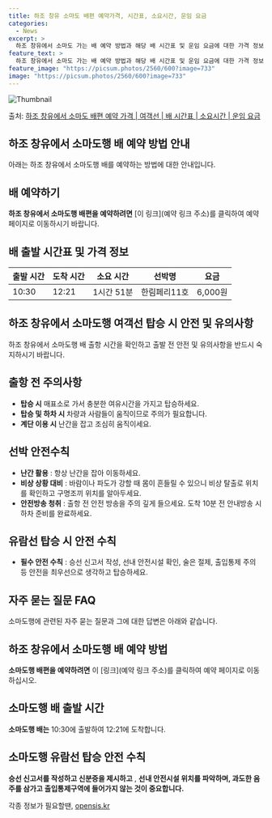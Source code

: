```yaml
---
title: 하조 창유 소마도 배편 예약가격, 시간표, 소요시간, 운임 요금
categories:
  - News
excerpt: >
  하조 창유에서 소마도 가는 배 예약 방법과 해당 배 시간표 및 운임 요금에 대한 가격 정보를 안내 드리겠습니다. 안전하고 재밋는 소마도행 여행을 위해 아래 정보 참고하시기 바랍니다. 소마도행 배편 예약하기 👈 클릭하조 창유에서 소마도행 배 시간표출발 시간도착 시간소요 시간선박명요금10:3012:211시간 51분한림페리11호6,000원소마도행 배편 예약하기 👈 클릭하조 창유에서 소마도행 여객선 탑승 시 이용수칙하조 창유에서 소마도행 배 출항시간을 확인하고 출항 전에 충분한 여유시간을 갖는 것이 중요합니다. 하조 창유에서 소마도행 배 출항 전 주의사항매표소로 가서 충분한 여유시간을 가지고 탑승하세요.탑승 및 하차 시 차량과 사람들이 움직이므로 주의가 필요합니다.계단 이용 시 난간을 잡고 조심히 움직이세요.하..
feature_text: >
  하조 창유에서 소마도 가는 배 예약 방법과 해당 배 시간표 및 운임 요금에 대한 가격 정보를 안내 드리겠습니다. 안전하고 재밋는 소마도행 여행을 위해 아래 정보 참고하시기 바랍니다. 소마도행 배편 예약하기 👈 클릭하조 창유에서 소마도행 배 시간표출발 시간도착 시간소요 시간선박명요금10:3012:211시간 51분한림페리11호6,000원소마도행 배편 예약하기 👈 클릭하조 창유에서 소마도행 여객선 탑승 시 이용수칙하조 창유에서 소마도행 배 출항시간을 확인하고 출항 전에 충분한 여유시간을 갖는 것이 중요합니다. 하조 창유에서 소마도행 배 출항 전 주의사항매표소로 가서 충분한 여유시간을 가지고 탑승하세요.탑승 및 하차 시 차량과 사람들이 움직이므로 주의가 필요합니다.계단 이용 시 난간을 잡고 조심히 움직이세요.하..
feature_image: "https://picsum.photos/2560/600?image=733"
image: "https://picsum.photos/2560/600?image=733"
---
```


![Thumbnail](https://img1.daumcdn.net/thumb/R800x0/?scode=mtistory2&fname=https%3A%2F%2Fblog.kakaocdn.net%2Fdn%2FmAwOv%2FbtsHCTxMPil%2Fw6raTisAAfLkTeKaOyc2xk%2Fimg.webp)

<p>출처: <a href="https://opensis.kr/entry/%ED%95%98%EC%A1%B0-%EC%B0%BD%EC%9C%A0%EC%97%90%EC%84%9C-%EC%86%8C%EB%A7%88%EB%8F%84-%EB%B0%B0%ED%8E%B8-%EC%98%88%EC%95%BD-%EA%B0%80%EA%B2%A9-%EC%97%AC%EA%B0%9D%EC%84%A0-%EB%B0%B0-%EC%8B%9C%EA%B0%84%ED%91%9C-%EC%86%8C%EC%9A%94%EC%8B%9C%EA%B0%84-%EC%9A%B4%EC%9E%84-%EC%9A%94%EA%B8%88" rel="dofollow">하조 창유에서 소마도 배편 예약 가격 | 여객선 | 배 시간표 | 소요시간 | 운임 요금</a> </p>

## 하조 창유에서 소마도행 배 예약 방법 안내

아래는 하조 창유에서 소마도행 배를 예약하는 방법에 대한 안내입니다.

## **배 예약하기**

**하조 창유에서 소마도행 배편을 예약하려면** [이 링크](예약 링크 주소)를 클릭하여 예약 페이지로 이동하시기 바랍니다.

## **배 출발 시간표 및 가격 정보**

**출발 시간** | **도착 시간** | **소요 시간** | **선박명** | **요금**  
---|---|---|---|---  
10:30 | 12:21 | 1시간 51분 | 한림페리11호 | 6,000원  
  
## 하조 창유에서 소마도행 여객선 탑승 시 안전 및 유의사항

하조 창유에서 소마도행 배 출항 시간을 확인하고 출발 전 안전 및 유의사항을 반드시 숙지하시기 바랍니다.

## **출항 전 주의사항**

  * **탑승 시** 매표소로 가서 충분한 여유시간을 가지고 탑승하세요.
  * **탑승 및 하차 시** 차량과 사람들이 움직이므로 주의가 필요합니다.
  * **계단 이용 시** 난간을 잡고 조심히 움직이세요.

## **선박 안전수칙**

  * **난간 활용** : 항상 난간을 잡아 이동하세요.
  * **비상 상황 대비** : 바람이나 파도가 강할 때 몸이 흔들릴 수 있으니 비상 탈출로 위치를 확인하고 구명조끼 위치를 알아두세요.
  * **안전방송 청취** : 출항 전 안전 방송을 주의 깊게 들으세요. 도착 10분 전 안내방송 시 하차 준비를 완료하세요.

## **유람선 탑승 시 안전 수칙**

  * **필수 안전 수칙** : 승선 신고서 작성, 선내 안전시설 확인, 술은 절제, 출입통제 주의 등 안전을 최우선으로 생각하고 탑승하세요.

## 자주 묻는 질문 FAQ

소마도행에 관련된 자주 묻는 질문과 그에 대한 답변은 아래와 같습니다.

## **하조 창유에서 소마도행 배 예약 방법**

**소마도행 배편을 예약하려면** 이 [링크](예약 링크 주소)를 클릭하여 예약 페이지로 이동하십시오.

## **소마도행 배 출발 시간**

**소마도행 배는** 10:30에 출발하여 12:21에 도착합니다.

## **소마도행 유람선 탑승 안전 수칙**

**승선 신고서를 작성하고 신분증을 제시하고** , **선내 안전시설 위치를 파악하며, 과도한 음주를 삼가고 출입통제구역에 들어가지 않는
것이 중요합니다.**

 

각종 정보가 필요할땐, <a href="https://opensis.kr" rel="dofollow">opensis.kr</a>


